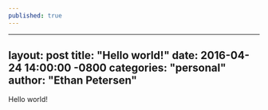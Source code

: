 ```yaml
---
published: true
---
```

---
layout: post
title:  "Hello world!"
date:   2016-04-24 14:00:00 -0800
categories: "personal"
author: "Ethan Petersen"
---

Hello world!
